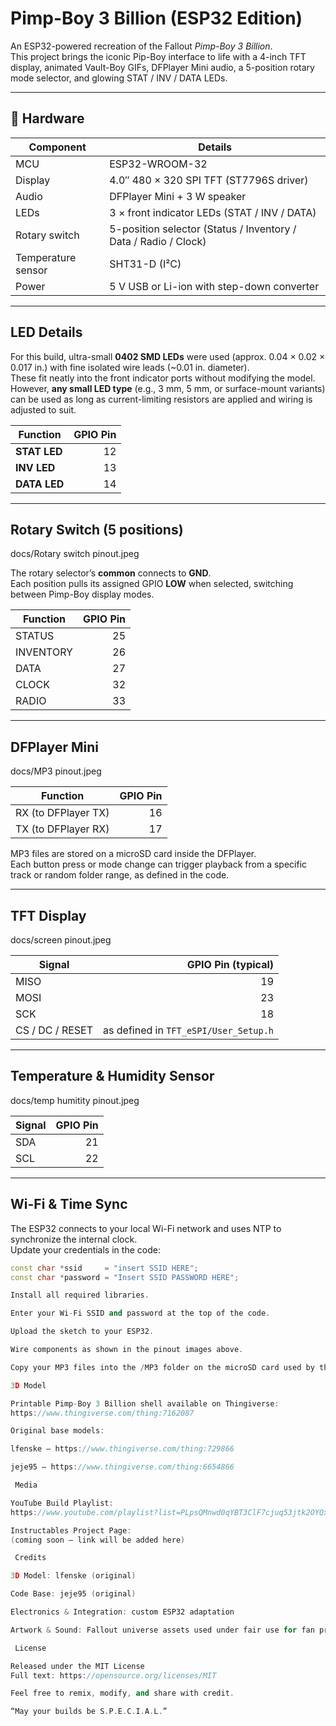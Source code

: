 # Pimp-Boy 3 Billion (ESP32 Edition)

An ESP32-powered recreation of the Fallout *Pimp-Boy 3 Billion*.  
This project brings the iconic Pip-Boy interface to life with a 4-inch TFT display, animated Vault-Boy GIFs, DFPlayer Mini audio, a 5-position rotary mode selector, and glowing STAT / INV / DATA LEDs.

---

## 🧩 Hardware

| Component | Details |
|------------|----------|
| MCU | ESP32-WROOM-32 |
| Display | 4.0″ 480 × 320 SPI TFT (ST7796S driver) |
| Audio | DFPlayer Mini + 3 W speaker |
| LEDs | 3 × front indicator LEDs (STAT / INV / DATA) |
| Rotary switch | 5-position selector (Status / Inventory / Data / Radio / Clock) |
| Temperature sensor | SHT31-D (I²C) |
| Power | 5 V USB or Li-ion with step-down converter |

---

## LED Details

For this build, ultra-small **0402 SMD LEDs** were used (approx. 0.04 × 0.02 × 0.017 in.) with fine isolated wire leads (~0.01 in. diameter).  
These fit neatly into the front indicator ports without modifying the model.  
However, **any small LED type** (e.g., 3 mm, 5 mm, or surface-mount variants) can be used as long as current-limiting resistors are applied and wiring is adjusted to suit.

| Function | GPIO Pin |
|-----------|-----------:|
| **STAT LED** | 12 |
| **INV LED** | 13 |
| **DATA LED** | 14 |

---

## Rotary Switch (5 positions)

docs/Rotary switch pinout.jpeg  

The rotary selector’s **common** connects to **GND**.  
Each position pulls its assigned GPIO **LOW** when selected, switching between Pimp-Boy display modes.

| Function | GPIO Pin |
|-----------|-----------:|
| STATUS | 25 |
| INVENTORY | 26 |
| DATA | 27 |
| CLOCK | 32 |
| RADIO | 33 |

---

## DFPlayer Mini

docs/MP3 pinout.jpeg  

| Function | GPIO Pin |
|-----------|-----------:|
| RX (to DFPlayer TX) | 16 |
| TX (to DFPlayer RX) | 17 |

MP3 files are stored on a microSD card inside the DFPlayer.  
Each button press or mode change can trigger playback from a specific track or random folder range, as defined in the code.

---

## TFT Display

docs/screen pinout.jpeg  

| Signal | GPIO Pin (typical) |
|---------|--------------------:|
| MISO | 19 |
| MOSI | 23 |
| SCK | 18 |
| CS / DC / RESET | as defined in `TFT_eSPI/User_Setup.h` |

---

## Temperature & Humidity Sensor

docs/temp humitity pinout.jpeg  

| Signal | GPIO Pin |
|---------|-----------:|
| SDA | 21 |
| SCL | 22 |

---

## Wi-Fi & Time Sync

The ESP32 connects to your local Wi-Fi network and uses NTP to synchronize the internal clock.  
Update your credentials in the code:

```cpp
const char *ssid     = "insert SSID HERE"; 
const char *password = "Insert SSID PASSWORD HERE";

Install all required libraries.

Enter your Wi-Fi SSID and password at the top of the code.

Upload the sketch to your ESP32.

Wire components as shown in the pinout images above.

Copy your MP3 files into the /MP3 folder on the microSD card used by the DFPlayer.

3D Model

Printable Pimp-Boy 3 Billion shell available on Thingiverse:
https://www.thingiverse.com/thing:7162087

Original base models:

lfenske – https://www.thingiverse.com/thing:729866

jeje95 – https://www.thingiverse.com/thing:6654866

 Media

YouTube Build Playlist:
https://www.youtube.com/playlist?list=PLpsQMnwd0qYBT3ClF7cjuq53jtk2OYQxO

Instructables Project Page:
(coming soon — link will be added here)

 Credits

3D Model: lfenske (original)

Code Base: jeje95 (original)

Electronics & Integration: custom ESP32 adaptation

Artwork & Sound: Fallout universe assets used under fair use for fan project

 License

Released under the MIT License
Full text: https://opensource.org/licenses/MIT

Feel free to remix, modify, and share with credit.

“May your builds be S.P.E.C.I.A.L.”
